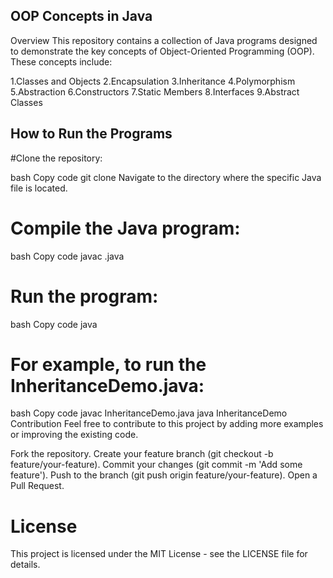 ## OOP Concepts in Java
Overview
This repository contains a collection of Java programs designed to demonstrate the key concepts of Object-Oriented Programming (OOP). These concepts include:

1.Classes and Objects
2.Encapsulation
3.Inheritance
4.Polymorphism
5.Abstraction
6.Constructors
7.Static Members
8.Interfaces
9.Abstract Classes

## How to Run the Programs
#Clone the repository:

bash
Copy code
git clone <repository-url>
Navigate to the directory where the specific Java file is located.

# Compile the Java program:

bash
Copy code
javac <filename>.java

# Run the program:

bash
Copy code
java <filename>

# For example, to run the InheritanceDemo.java:

bash
Copy code
javac InheritanceDemo.java
java InheritanceDemo
Contribution
Feel free to contribute to this project by adding more examples or improving the existing code.

Fork the repository.
Create your feature branch (git checkout -b feature/your-feature).
Commit your changes (git commit -m 'Add some feature').
Push to the branch (git push origin feature/your-feature).
Open a Pull Request.

# License
This project is licensed under the MIT License - see the LICENSE file for details.

